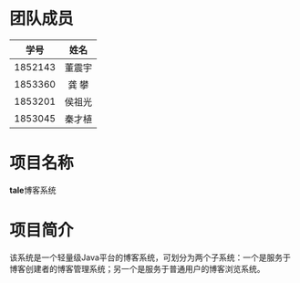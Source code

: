 # 团队成员

|  学号   |  姓名  |
| :-----: | :----: |
| 1852143 | 董震宇 |
| 1853360 | 龚  攀 |
| 1853201 | 侯祖光 |
| 1853045 | 秦才植 |

# 项目名称

**tale**博客系统

# 项目简介

该系统是一个轻量级Java平台的博客系统，可划分为两个子系统：一个是服务于博客创建者的博客管理系统；另一个是服务于普通用户的博客浏览系统。



